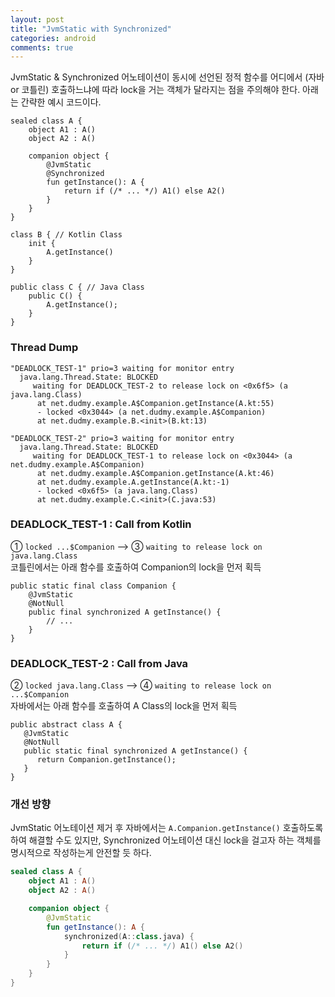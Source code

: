 ```yaml
---
layout: post
title: "JvmStatic with Synchronized"
categories: android
comments: true
---
```


JvmStatic & Synchronized 어노테이션이 동시에 선언된 정적 함수를 어디에서 (자바 or 코틀린) 호출하느냐에 따라 lock을 거는 객체가 달라지는 점을 주의해야 한다. 아래는 간략한 예시 코드이다.

```
sealed class A {
    object A1 : A()
    object A2 : A()

    companion object {
        @JvmStatic
        @Synchronized
        fun getInstance(): A {
            return if (/* ... */) A1() else A2()
        }
    }
}

class B { // Kotlin Class
    init {
        A.getInstance()
    }
}

public class C { // Java Class
    public C() {
        A.getInstance();
    }
}
```

### Thread Dump

```
"DEADLOCK_TEST-1" prio=3 waiting for monitor entry
  java.lang.Thread.State: BLOCKED
     waiting for DEADLOCK_TEST-2 to release lock on <0x6f5> (a java.lang.Class)
      at net.dudmy.example.A$Companion.getInstance(A.kt:55)
      - locked <0x3044> (a net.dudmy.example.A$Companion)
      at net.dudmy.example.B.<init>(B.kt:13)

"DEADLOCK_TEST-2" prio=3 waiting for monitor entry
  java.lang.Thread.State: BLOCKED
     waiting for DEADLOCK_TEST-1 to release lock on <0x3044> (a net.dudmy.example.A$Companion)
      at net.dudmy.example.A$Companion.getInstance(A.kt:46)
      at net.dudmy.example.A.getInstance(A.kt:-1)
      - locked <0x6f5> (a java.lang.Class)
      at net.dudmy.example.C.<init>(C.java:53)
```

### DEADLOCK_TEST-1 : Call from Kotlin

① `locked ...$Companion` ⟶ ③ `waiting to release lock on java.lang.Class`  
코틀린에서는 아래 함수를 호출하여 Companion의 lock을 먼저 획득

```
public static final class Companion {
    @JvmStatic
    @NotNull
    public final synchronized A getInstance() {
        // ...
    }
}
```

### DEADLOCK_TEST-2 : Call from Java

② `locked java.lang.Class` ⟶ ④ `waiting to release lock on ...$Companion`  
자바에서는 아래 함수를 호출하여 A Class의 lock을 먼저 획득

```
public abstract class A {
   @JvmStatic
   @NotNull
   public static final synchronized A getInstance() {
      return Companion.getInstance();
   }
}
```

### 개선 방향

JvmStatic 어노테이션 제거 후 자바에서는 `A.Companion.getInstance()` 호출하도록 하여 해결할 수도 있지만, Synchronized 어노테이션 대신 lock을 걸고자 하는 객체를 명시적으로 작성하는게 안전할 듯 하다.

```kotlin
sealed class A {
    object A1 : A()
    object A2 : A()

    companion object {
        @JvmStatic
        fun getInstance(): A {
            synchronized(A::class.java) {
                return if (/* ... */) A1() else A2()
            }
        }
    }
}
```
